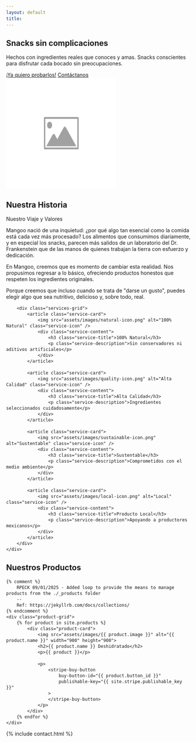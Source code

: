 ```yaml
---
layout: default
title: 
---
```


<!-- Hero Section -->
<section class="hero-section">
    <div class="hero-container">
        <div class="hero-text">
            <h1>Snacks sin complicaciones</h1>
            <p>Hechos con ingredientes reales que conoces y amas. Snacks conscientes para disfrutar cada bocado sin preocupaciones.</p>
            <div class="cta-buttons">
                <a href="#products" class="cta-primary">¡Ya quiero probarlos!</a>
                <a href="#contact" class="cta-secondary">Contáctanos</a>
            </div>
        </div>
        <div class="hero-image">
            <img src="assets/images/hero-image.jpg" alt="Mangoo Hero Image" width="300" height="300">
        </div>
    </div>
</section>

<!-- About Section -->
<section class="story-section" id="about">
    <div class="story-content">
        <div class="story-text">
            <h2 class="story-highlight">Nuestra Historia</h2>
            <div class="story-title">Nuestro Viaje y Valores</div>
            <p class="story-description">
                Mangoo nació de una inquietud: ¿por qué algo tan esencial como la comida está cada vez más procesado? Los alimentos que consumimos diariamente, y en especial los snacks, parecen más salidos de un laboratorio del Dr. Frankenstein que de las manos de quienes trabajan la tierra con esfuerzo y dedicación.
            </p>
            <p class="story-description">
                En Mangoo, creemos que es momento de cambiar esta realidad. Nos propusimos regresar a lo básico, ofreciendo productos honestos que respeten los ingredientes originales.
            </p>
            <p class="story-description">
                Porque creemos que incluso cuando se trata de "darse un gusto", puedes elegir algo que sea nutritivo, delicioso y, sobre todo, real.
            </p>
        </div>

        <div class="services-grid">
            <article class="service-card">
                <img src="assets/images/natural-icon.png" alt="100% Natural" class="service-icon" />
                <div class="service-content">
                    <h3 class="service-title">100% Natural</h3>
                    <p class="service-description">Sin conservadores ni aditivos artificiales</p>
                </div>
            </article>

            <article class="service-card">
                <img src="assets/images/quality-icon.png" alt="Alta Calidad" class="service-icon" />
                <div class="service-content">
                    <h3 class="service-title">Alta Calidad</h3>
                    <p class="service-description">Ingredientes seleccionados cuidadosamente</p>
                </div>
            </article>

            <article class="service-card">
                <img src="assets/images/sustainable-icon.png" alt="Sustentable" class="service-icon" />
                <div class="service-content">
                    <h3 class="service-title">Sustentable</h3>
                    <p class="service-description">Comprometidos con el medio ambiente</p>
                </div>
            </article>

            <article class="service-card">
                <img src="assets/images/local-icon.png" alt="Local" class="service-icon" />
                <div class="service-content">
                    <h3 class="service-title">Producto Local</h3>
                    <p class="service-description">Apoyando a productores mexicanos</p>
                </div>
            </article>
        </div>
    </div>
</section>

<!-- Products Section -->
<section class="products-section">
    <h2 class="products-title">Nuestros Productos</h2>

    {% comment %}
        RPECK 09/01/2025 - Added loop to provide the means to manage products from the ./_products folder
        --
        Ref: https://jekyllrb.com/docs/collections/
    {% endcomment %}
    <div class="product-grid">
        {% for product in site.products %}
            <div class="product-card">
                <img src="assets/images/{{ product.image }}" alt="{{ product.name }}" width="900" height="900">
                <h2>{{ product.name }} Deshidratado</h2>
                <p>{{ product }}</p>

                <p>
                    <stripe-buy-button
                        buy-button-id="{{ product.button_id }}"
                        publishable-key="{{ site.stripe.publishable_key }}"
                    >
                    </stripe-buy-button>
                </p>
            </div>
        {% endfor %}
    </div>

</section>

<!-- Contact Section -->
{% include contact.html %}


